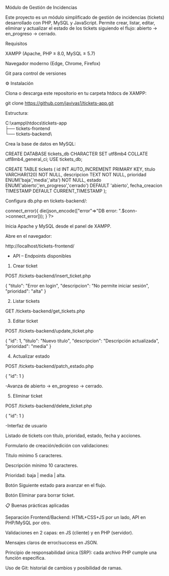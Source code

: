 Módulo de Gestión de Incidencias

Este proyecto es un módulo simplificado de gestión de incidencias (tickets) desarrollado con PHP, MySQL y JavaScript.
Permite crear, listar, editar, eliminar y actualizar el estado de los tickets siguiendo el flujo:
abierto → en_progreso → cerrado.

Requisitos

XAMPP
 (Apache, PHP ≥ 8.0, MySQL ≥ 5.7)

Navegador moderno (Edge, Chrome, Firefox)

Git para control de versiones

⚙️ Instalación

Clona o descarga este repositorio en tu carpeta htdocs de XAMPP:

git clone https://github.com/javivas1/tickets-app.git


Estructura:

C:\xampp\htdocs\tickets-app\
├── tickets-frontend\
└── tickets-backend\


Crea la base de datos en MySQL:

CREATE DATABASE tickets_db CHARACTER SET utf8mb4 COLLATE utf8mb4_general_ci;
USE tickets_db;

CREATE TABLE tickets (
  id INT AUTO_INCREMENT PRIMARY KEY,
  titulo VARCHAR(120) NOT NULL,
  descripcion TEXT NOT NULL,
  prioridad ENUM('baja','media','alta') NOT NULL,
  estado ENUM('abierto','en_progreso','cerrado') DEFAULT 'abierto',
  fecha_creacion TIMESTAMP DEFAULT CURRENT_TIMESTAMP
);


Configura db.php en tickets-backend/:

<?php
$conn = new mysqli("localhost", "root", "", "tickets_db");
if($conn->connect_error){
  die(json_encode(["error"=>"DB error: ".$conn->connect_error]));
}
?>


Inicia Apache y MySQL desde el panel de XAMPP.

Abre en el navegador:

http://localhost/tickets-frontend/

- API – Endpoints disponibles
1. Crear ticket

POST /tickets-backend/insert_ticket.php

{
  "titulo": "Error en login",
  "descripcion": "No permite iniciar sesión",
  "prioridad": "alta"
}

2. Listar tickets

GET /tickets-backend/get_tickets.php

3. Editar ticket

POST /tickets-backend/update_ticket.php

{
  "id": 1,
  "titulo": "Nuevo título",
  "descripcion": "Descripción actualizada",
  "prioridad": "media"
}

4. Actualizar estado

POST /tickets-backend/patch_estado.php

{
  "id": 1
}


-Avanza de abierto → en_progreso → cerrado.

5. Eliminar ticket

POST /tickets-backend/delete_ticket.php

{
  "id": 1
}

-Interfaz de usuario

Listado de tickets con título, prioridad, estado, fecha y acciones.

Formulario de creación/edición con validaciones:

Título mínimo 5 caracteres.

Descripción mínimo 10 caracteres.

Prioridad: baja | media | alta.

Botón Siguiente estado para avanzar en el flujo.

Botón Eliminar para borrar ticket.

📋 Buenas prácticas aplicadas

Separación Frontend/Backend: HTML+CSS+JS por un lado, API en PHP/MySQL por otro.

Validaciones en 2 capas: en JS (cliente) y en PHP (servidor).

Mensajes claros de error/success en JSON.

Principio de responsabilidad única (SRP): cada archivo PHP cumple una función específica.

Uso de Git: historial de cambios y posibilidad de ramas.